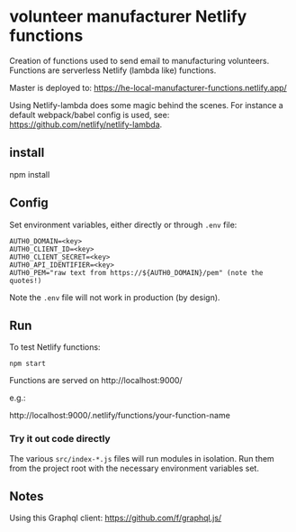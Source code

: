 # volunteer manufacturer Netlify functions 

Creation of functions used to send email to manufacturing volunteers.
Functions are serverless Netlify (lambda like) functions. 

Master is deployed to: https://he-local-manufacturer-functions.netlify.app/

Using Netlify-lambda does some magic behind the scenes.
For instance a default webpack/babel config is used, see: https://github.com/netlify/netlify-lambda.


## install

   npm install


## Config

Set environment variables, either directly or through `.env` file:

```
AUTH0_DOMAIN=<key>
AUTH0_CLIENT_ID=<key>
AUTH0_CLIENT_SECRET=<key>
AUTH0_API_IDENTIFIER=<key>
AUTH0_PEM="raw text from https://${AUTH0_DOMAIN}/pem" (note the quotes!)
```

Note the `.env` file will not work in production (by design).

## Run

To test Netlify functions:

    npm start
    
Functions are served on http://localhost:9000/

e.g.: 

http://localhost:9000/.netlify/functions/your-function-name

### Try it out code directly

The various `src/index-*.js` files will run modules in isolation.
Run them from the project root with the necessary environment variables set. 

## Notes

Using this Graphql client: https://github.com/f/graphql.js/
